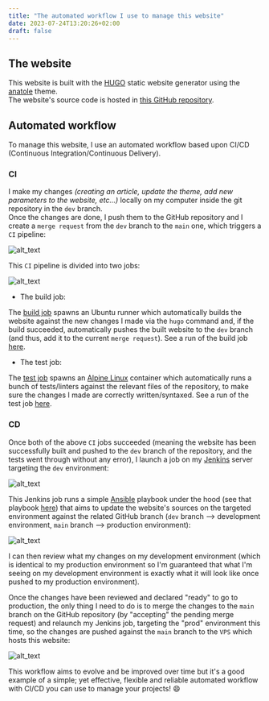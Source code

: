 ```yaml
---
title: "The automated workflow I use to manage this website"
date: 2023-07-24T13:20:26+02:00
draft: false
---
```


## The website

This website is built with the [HUGO](https://gohugo.io/) static website generator using the [anatole](https://github.com/lxndrblz/anatole) theme.  
The website's source code is hosted in [this GitHub repository](https://github.com/Antiz96/antiz.fr/).

## Automated workflow

To manage this website, I use an automated workflow based upon CI/CD (Continuous Integration/Continuous Delivery).

### CI

I make my changes *(creating an article, update the theme, add new parameters to the website, etc...)* locally on my computer inside the git repository in the `dev` branch.  
Once the changes are done, I push them to the GitHub repository and I create a `merge request` from the `dev` branch to the `main` one, which triggers a `CI` pipeline:

![alt_text](../../images/Website_GitHub_MR_CI.png "Website - Merge Request CI Pipeline")

This `CI` pipeline is divided into two jobs:

![alt_text](../../images/Website_GitHub_CI_Jobs.png "Website - Merge Request CI Jobs")

- The build job:

The [build job](https://github.com/Antiz96/antiz.fr/blob/main/.github/workflows/CD.yml) spawns an Ubuntu runner which automatically builds the website against the new changes I made via the `hugo` command and, if the build succeeded, automatically pushes the built website to the `dev` branch (and thus, add it to the current `merge request`). See a run of the build job [here](https://github.com/Antiz96/antiz.fr/actions/runs/6830207537/job/18577735916).

- The test job:

The [test job](https://github.com/Antiz96/antiz.fr/blob/main/.github/workflows/CI.yml) spawns an [Alpine Linux](https://www.alpinelinux.org/) container which automatically runs a bunch of tests/linters against the relevant files of the repository, to make sure the changes I made are correctly written/syntaxed. See a run of the test job [here](https://github.com/Antiz96/antiz.fr/actions/runs/6830207538/job/18577735920).

### CD

Once both of the above `CI` jobs succeeded (meaning the website has been successfully built and pushed to the `dev` branch of the repository, and the tests went through without any error), I launch a job on my [Jenkins](https://www.jenkins.io/) server targeting the `dev` environment:

![alt_text](../../images/Jenkins_Update_Website_Job_Dev.png "Jenkins - Update Website Job Dev")

This Jenkins job runs a simple [Ansible](https://www.ansible.com/) playbook under the hood (see that playbook [here](https://github.com/Antiz96/Linux-Server/blob/main/Ansible-Playbooks/roles/update_antiz.fr/tasks/main.yml)) that aims to update the website's sources on the targeted environment against the related GitHub branch (`dev` branch --> development environment, `main` branch --> production environment):

![alt_text](../../images/Jenkins_Update_Website_Job_Param.png "Jenkins - Update Website Job Parameters")

I can then review what my changes on my development environment (which is identical to my production environment so I'm guaranteed that what I'm seeing on my development environment is exactly what it will look like once pushed to my production environment).

Once the changes have been reviewed and declared "ready" to go to production, the only thing I need to do is to merge the changes to the `main` branch on the GitHub repository (by "accepting" the pending merge request) and relaunch my Jenkins job, targeting the "prod" environment this time, so the changes are pushed against the `main` branch to the `VPS` which hosts this website:

![alt_text](../../images/Jenkins_Update_Website_Job_Prd.png "Jenkins - Update Website Job Prod")

This workflow aims to evolve and be improved over time but it's a good example of a simple; yet effective, flexible and reliable automated workflow with CI/CD you can use to manage your projects! :smile:
